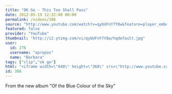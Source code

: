 ```yaml
---
title: "OK Go - This Too Shall Pass"
date: 2012-05-19 12:32:08 00:00
permalink: /videos/386
source: "http://www.youtube.com/watch?v=qybUFnY7Y8w&feature=player_embedded"
featured: false
provider: "YouTube"
thumbnail: "http://i2.ytimg.com/vi/qybUFnY7Y8w/hqdefault.jpg"
user:
  id: 276
  username: "apropos"
  name: "Barbara"
tags: ["clip","ok go"]
html: "<iframe width=\"640\" height=\"360\" src=\"http://www.youtube.com/embed/qybUFnY7Y8w?wmode=transparent&fs=1&feature=oembed\" frameborder=\"0\" allowfullscreen></iframe>"
id: 386
---
```


From the new album "Of the Blue Colour of the Sky"